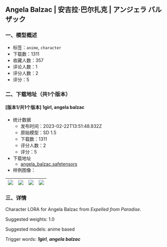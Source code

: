 ## Angela Balzac | 安吉拉·巴尔扎克 | アンジェラ バルザック
### 一、模型概述

- 标签：`anime`, `character`
- 下载数：1311
- 收藏人数：357
- 评论人数：1
- 评分人数：2
- 评分：5

### 二、下载地址（共1个版本）

#### [版本1/共1个版本] 1girl, angela balzac

- 统计数据
  - 发布时间：2023-02-22T13:51:48.832Z
  - 原始模型：SD 1.5
  - 下载数：1311
  - 评分人数：2
  - 评分：5
- 下载地址
  - [angela_balzac.safetensors](https://civitai.com/api/download/models/13854)
- 样例图像：

| <img src="https://image.civitai.com/xG1nkqKTMzGDvpLrqFT7WA/b124c40f-bdc9-437f-fb2c-1aadbb08e700/width=450/134369.jpeg" /> | <img src="https://image.civitai.com/xG1nkqKTMzGDvpLrqFT7WA/72745636-f1d2-4aa3-4550-b37533528b00/width=450/134344.jpeg" /> | <img src="https://image.civitai.com/xG1nkqKTMzGDvpLrqFT7WA/2177f422-6236-44b5-5f13-b5aa754c2000/width=450/134342.jpeg" /> | <img src="https://image.civitai.com/xG1nkqKTMzGDvpLrqFT7WA/308483c0-2069-48bb-eeaf-ba64dbd39800/width=450/134345.jpeg" /> |
| ---- | ---- | ---- | ---- |


### 三、详情
<p>Character LORA for Angela Balzac from <em>Expelled from Paradise</em>.</p><p>Suggested weights: 1.0</p><p>Suggested models: anime based</p><p>Trigger words: <strong><em>1girl</em></strong>, <strong><em>angela balzac</em></strong></p>